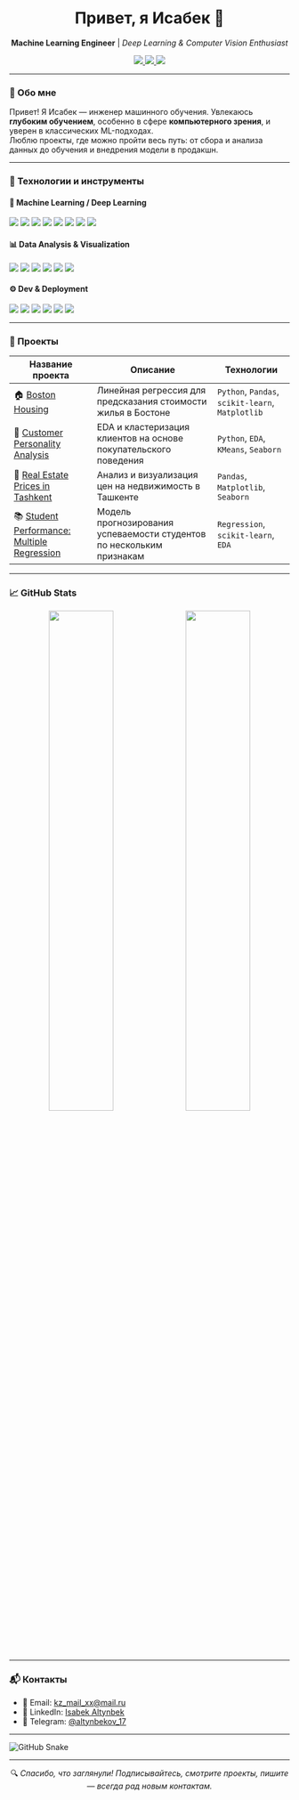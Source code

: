 <h1 align="center">Привет, я Исабек 👋</h1>

<p align="center">
  <b>Machine Learning Engineer</b> | <i>Deep Learning & Computer Vision Enthusiast</i>  
</p>

<p align="center">
  <a href="https://www.linkedin.com/in/isabek-altynbek-053729271/" target="_blank">
    <img src="https://img.shields.io/badge/LinkedIn-blue?style=flat&logo=linkedin" />
  </a>
  <a href="mailto:kz_mail_xx@mail.ru">
    <img src="https://img.shields.io/badge/Email-grey?style=flat&logo=gmail" />
  </a>
  <a href="https://t.me/altynbekov_17">
    <img src="https://img.shields.io/badge/Telegram-blue?style=flat&logo=telegram" />
  </a>
</p>

---

### 🧠 Обо мне

Привет! Я Исабек — инженер машинного обучения. Увлекаюсь **глубоким обучением**, особенно в сфере **компьютерного зрения**, и уверен в классических ML-подходах.  
Люблю проекты, где можно пройти весь путь: от сбора и анализа данных до обучения и внедрения модели в продакшн.

---

### 🚀 Технологии и инструменты

#### 🤖 Machine Learning / Deep Learning
<p>
  <img src="https://img.shields.io/badge/-Python-333?style=for-the-badge&logo=python&logoColor=yellow" />
  <img src="https://img.shields.io/badge/-PyTorch-333?style=for-the-badge&logo=pytorch&logoColor=ee4c2c" />
  <img src="https://img.shields.io/badge/-scikit--learn-333?style=for-the-badge&logo=scikit-learn&logoColor=f7931e" />
  <img src="https://img.shields.io/badge/-XGBoost-333?style=for-the-badge&logo=xgboost" />
  <img src="https://img.shields.io/badge/-LightGBM-333?style=for-the-badge" />
  <img src="https://img.shields.io/badge/-CatBoost-333?style=for-the-badge" />
  <img src="https://img.shields.io/badge/-Albumentations-333?style=for-the-badge" />
  <img src="https://img.shields.io/badge/-OpenCV-333?style=for-the-badge&logo=opencv" />
</p>

#### 📊 Data Analysis & Visualization
<p>
  <img src="https://img.shields.io/badge/-Pandas-333?style=for-the-badge&logo=pandas" />
  <img src="https://img.shields.io/badge/-NumPy-333?style=for-the-badge&logo=numpy" />
  <img src="https://img.shields.io/badge/-Matplotlib-333?style=for-the-badge&logo=matplotlib" />
  <img src="https://img.shields.io/badge/-Seaborn-333?style=for-the-badge" />
  <img src="https://img.shields.io/badge/-Plotly-333?style=for-the-badge" />
  <img src="https://img.shields.io/badge/-PowerBI-333?style=for-the-badge&logo=powerbi" />
</p>

#### ⚙️ Dev & Deployment
<p>
  <img src="https://img.shields.io/badge/-Jupyter-333?style=for-the-badge&logo=jupyter&logoColor=orange" />
  <img src="https://img.shields.io/badge/-FastAPI-333?style=for-the-badge&logo=fastapi" />
  <img src="https://img.shields.io/badge/-Git-333?style=for-the-badge&logo=git" />
  <img src="https://img.shields.io/badge/-Docker-333?style=for-the-badge&logo=docker" />
  <img src="https://img.shields.io/badge/-Airflow-333?style=for-the-badge&logo=apache-airflow" />
  <img src="https://img.shields.io/badge/-TensorBoard-333?style=for-the-badge&logo=tensorflow&logoColor=orange" />
</p>

---

### 📌 Проекты

| Название проекта | Описание | Технологии |
|------------------|----------|------------|
| 🏠 [Boston Housing](https://github.com/Isabek96/Boston-Housing) | Линейная регрессия для предсказания стоимости жилья в Бостоне | `Python`, `Pandas`, `scikit-learn`, `Matplotlib` |
| 👥 [Customer Personality Analysis](https://github.com/Isabek96/Customer-Personality-Analysis) | EDA и кластеризация клиентов на основе покупательского поведения | `Python`, `EDA`, `KMeans`, `Seaborn` |
| 🏢 [Real Estate Prices in Tashkent](https://github.com/Isabek96/Real-estate-prices-in-Tashkent-Uzbekistan) | Анализ и визуализация цен на недвижимость в Ташкенте | `Pandas`, `Matplotlib`, `Seaborn` |
| 📚 [Student Performance: Multiple Regression](https://github.com/Isabek96/Student-Performance-Multiple-Linear-Regression-) | Модель прогнозирования успеваемости студентов по нескольким признакам | `Regression`, `scikit-learn`, `EDA` |

---
### 📈 GitHub Stats

<div align="center">
  <img src="https://github-readme-stats.vercel.app/api?username=Isabek96&show_icons=true&theme=tokyonight&hide_border=true" width="48%"/>
  <img src="https://github-readme-stats.vercel.app/api/top-langs/?username=Isabek96&layout=compact&theme=tokyonight&hide_border=true" width="48%"/>
</div>

---

### 📬 Контакты

- 📧 Email: [kz_mail_xx@mail.ru](mailto:kz_mail_xx@mail.ru)  
- 💼 LinkedIn: [Isabek Altynbek](https://www.linkedin.com/in/isabek-altynbek-053729271/)  
- 💬 Telegram: [@altynbekov_17](https://t.me/altynbekov_17)

---
![GitHub Snake](https://Isabek96.github.io/Isabek96/github-contribution-grid-snake.svg)

---
<p align="center">
  🔍 <i>Спасибо, что заглянули! Подписывайтесь, смотрите проекты, пишите — всегда рад новым контактам.</i>
</p>
